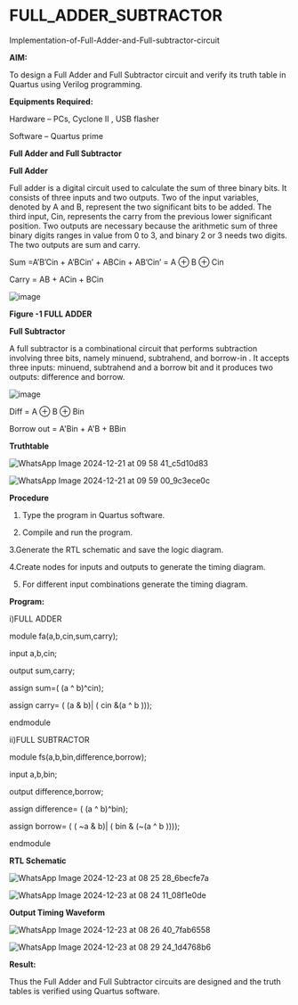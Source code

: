 # FULL_ADDER_SUBTRACTOR

Implementation-of-Full-Adder-and-Full-subtractor-circuit

**AIM:**

To design a Full Adder and Full Subtractor circuit and verify its truth table in Quartus using Verilog programming.

**Equipments Required:**

Hardware – PCs, Cyclone II , USB flasher

Software – Quartus prime

**Full Adder and Full Subtractor**


**Full Adder**

Full adder is a digital circuit used to calculate the sum of three binary bits. It consists of three inputs and two outputs. Two of the input variables, denoted by A and B, represent the two significant bits to be added. The third input, Cin, represents the carry from the previous lower significant position. Two outputs are necessary because the arithmetic sum of three binary digits ranges in value from 0 to 3, and binary 2 or 3 needs two digits. The two outputs are sum and carry.

Sum =A’B’Cin + A’BCin’ + ABCin + AB’Cin’ = A ⊕ B ⊕ Cin 

Carry = AB + ACin + BCin

![image](https://github.com/naavaneetha/FULL_ADDER_SUBTRACTOR/assets/154305477/0f30ba51-5ffb-4198-845f-18e054f675e7)

**Figure -1 FULL ADDER**

**Full Subtractor**

A full subtractor is a combinational circuit that performs subtraction involving three bits, namely minuend, subtrahend, and borrow-in . It accepts three inputs: minuend, subtrahend and a borrow bit and it produces two outputs: difference and borrow.

![image](https://github.com/naavaneetha/FULL_ADDER_SUBTRACTOR/assets/154305477/02b24f51-ab51-4304-9ad6-7b81ffc1ead5)

Diff = A ⊕ B ⊕ Bin 

Borrow out = A'Bin + A'B + BBin


**Truthtable**

![WhatsApp Image 2024-12-21 at 09 58 41_c5d10d83](https://github.com/user-attachments/assets/55971062-14db-4220-843a-af1109575130)

![WhatsApp Image 2024-12-21 at 09 59 00_9c3ece0c](https://github.com/user-attachments/assets/d0927c21-69a1-42fa-9014-a15d140260f8)


**Procedure**

1. Type the program in Quartus software.

2.  Compile and run the program.

3.Generate the RTL schematic and save the logic diagram.
 
4.Create nodes for inputs and outputs to generate the timing diagram.

5. For different input combinations generate the timing diagram.

**Program:**

i)FULL ADDER

module fa(a,b,cin,sum,carry);

input a,b,cin;

output sum,carry;

assign sum=( (a ^ b)^cin);

assign carry= ( (a & b)| ( cin &(a ^ b )));

endmodule

ii)FULL SUBTRACTOR

module fs(a,b,bin,difference,borrow);

input a,b,bin;

output difference,borrow;

assign difference= ( (a ^ b)^bin);

assign borrow= ( ( ~a & b)| ( bin & (~(a ^ b ))));

endmodule


**RTL Schematic**

![WhatsApp Image 2024-12-23 at 08 25 28_6becfe7a](https://github.com/user-attachments/assets/9b747d90-db99-4bc3-b23a-58f4f461fdd3)

![WhatsApp Image 2024-12-23 at 08 24 11_08f1e0de](https://github.com/user-attachments/assets/702189c6-601c-4109-9015-273388724899)


**Output Timing Waveform**

![WhatsApp Image 2024-12-23 at 08 26 40_7fab6558](https://github.com/user-attachments/assets/0af15a02-d901-42e0-bb81-349d90f24280)

![WhatsApp Image 2024-12-23 at 08 29 24_1d4768b6](https://github.com/user-attachments/assets/89077a3f-b5de-48e1-b16e-e6a117a80d9f)


**Result:**

Thus the Full Adder and Full Subtractor circuits are designed and the truth tables is verified using Quartus software.



